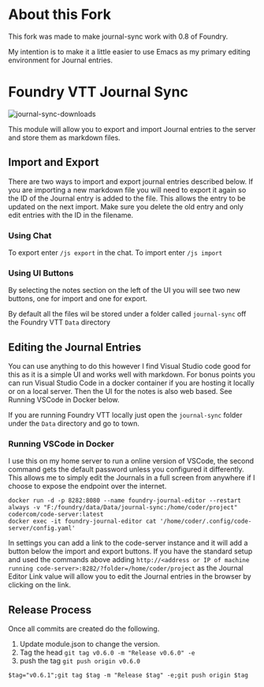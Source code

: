 # About this Fork

This fork was made to make journal-sync work with 0.8 of Foundry.

My intention is to make it a little easier to use Emacs as my primary editing environment for Journal entries.


# Foundry VTT Journal Sync

![journal-sync-downloads](https://img.shields.io/github/downloads/zappodnd/foundry-vtt-journal-sync/latest/total)

This module will allow you to export and import Journal entries to the server and store them as markdown files.

## Import and Export

There are two ways to import and export journal entries described below. If you are importing a new markdown file you will need to export it again so the ID of the Journal entry is added to the file. This allows the entry to be updated on the next import. Make sure you delete the old entry and only edit entries with the ID in the filename.

### Using Chat

To export enter `/js export` in the chat. To import enter `/js import`

### Using UI Buttons

By selecting the notes section on the left of the UI you will see two new buttons, one for import and one for export. 

By default all the files wil be stored under a folder called `journal-sync` off the Foundry VTT `Data` directory

## Editing the Journal Entries

You can use anything to do this however I find Visual Studio code good for this as it is a simple UI and works well with markdown. For bonus points you can run Visual Studio Code in a docker container if you are hosting it locally or on a local server. Then the UI for the notes is also web based. See Running VSCode in Docker below.

If you are running Foundry VTT locally just open the `journal-sync` folder under the `Data` directory and go to town. 

### Running VSCode in Docker

I use this on my home server to run a online version of VSCode, the second command gets the default password unless you configured it differently. This allows me to simply edit the Journals in a full screen from anywhere if I choose to expose the endpoint over the internet. 

```
docker run -d -p 8282:8080 --name foundry-journal-editor --restart always -v "F:/foundry/data/Data/journal-sync:/home/coder/project" codercom/code-server:latest
docker exec -it foundry-journal-editor cat '/home/coder/.config/code-server/config.yaml'
```

In settings you can add a link to the code-server instance and it will add a button below the import and export buttons. If you have the standard setup and used the commands above adding `http://<address or IP of machine running code-server>:8282/?folder=/home/coder/project` as the Journal Editor Link value will allow you to edit the Journal entries in the browser by clicking on the link.

## Release Process

Once all commits are created do the following.

1. Update module.json to change the version.
2. Tag the head `git tag v0.6.0 -m "Release v0.6.0" -e`
3. push the tag `git push origin v0.6.0`

``` pwsh
$tag="v0.6.1";git tag $tag -m "Release $tag" -e;git push origin $tag
```
